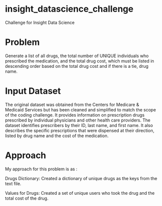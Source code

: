 # insight_datascience_challenge
Challenge for Insight Data Science

# Problem
Generate a list of all drugs, the total number of UNIQUE individuals who prescribed the medication, and the total drug cost, which must be listed in descending order based on the total drug cost and if there is a tie, drug name.

# Input Dataset

The original dataset was obtained from the Centers for Medicare & Medicaid Services but has been cleaned and simplified to match the scope of the coding challenge. It provides information on prescription drugs prescribed by individual physicians and other health care providers. The dataset identifies prescribers by their ID, last name, and first name. It also describes the specific prescriptions that were dispensed at their direction, listed by drug name and the cost of the medication.

# Approach
My approach for this problem is as :

Drugs Dictionary:
Created a dictionary of unique drugs as the keys from the text file.

Values for Drugs:
Created a set of unique users who took the drug and the total cost of the drug.




